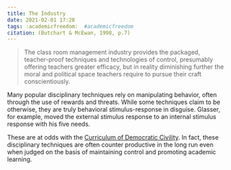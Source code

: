 ```yaml
---
title: The Industry
date: 2021-02-01 17:28
tags: :academicfreedom:  #academicfreedom
citation: (Butchart & McEwan, 1998, p.7)
---
```

>The class room management industry provides the packaged, teacher-proof techniques and technologies of control, presumably offering teachers greater efficacy, but in reality diminishing further the moral and political space teachers require to pursue their craft conscientiously.

Many popular disciplinary techniques rely on manipulating behavior, often through the use of rewards and threats. While some techniques claim to be otherwise, they are truly behavioral stimulus-response in disguise. Glasser, for example, moved the external stimulus response to an internal stimulus response with his five needs.

These are at odds with the [Curriculum of Democratic Civility](202102011740.md). In fact, these disciplinary techniques are often counter productive in the long run even when judged on the basis of maintaining control and promoting academic learning.

